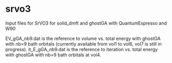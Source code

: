 # srvo3
Input files for SrVO3 for solid_dmft and ghostGA with QuantumEspresso and W90

EV_gGA_nb9.dat is the reference to volume vs. total energy with ghostGA with nb=9 bath orbitals (currently available from vol1 to vol6, vol7 is still in progress).
it_E_gGA_nb9.dat is the reference to iteration vs. total energy with ghostGA with nb=9 bath orbitals at vol4.
